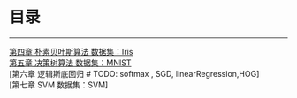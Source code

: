 # 目录
---
[第四章 朴素贝叶斯算法   数据集：Iris](Naive_bayes.py)  
[第五章 决策树算法       数据集：MNIST](DecisionTree/ID3.py)  
[第六章 逻辑斯底回归     # TODO: softmax , SGD, linearRegression,HOG]  
[第七章 SVM             数据集：SVM]
